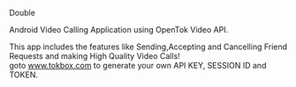 Double

Android Video Calling Application using OpenTok Video API.  


This app includes the features like Sending,Accepting and Cancelling Friend Requests and making High Quality Video Calls!  
goto www.tokbox.com to generate your own API KEY, SESSION ID and TOKEN.   
